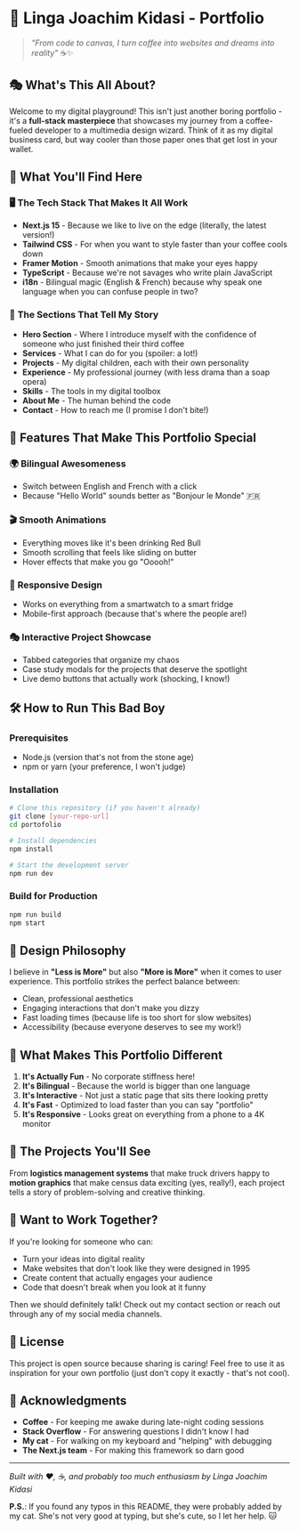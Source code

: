 # 🚀 Linga Joachim Kidasi - Portfolio

> *"From code to canvas, I turn coffee into websites and dreams into reality"* ☕✨

## 🎭 What's This All About?

Welcome to my digital playground! This isn't just another boring portfolio - it's a **full-stack masterpiece** that showcases my journey from a coffee-fueled developer to a multimedia design wizard. Think of it as my digital business card, but way cooler than those paper ones that get lost in your wallet.

## 🎨 What You'll Find Here

### 🖥️ **The Tech Stack That Makes It All Work**
- **Next.js 15** - Because we like to live on the edge (literally, the latest version!)
- **Tailwind CSS** - For when you want to style faster than your coffee cools down
- **Framer Motion** - Smooth animations that make your eyes happy
- **TypeScript** - Because we're not savages who write plain JavaScript
- **i18n** - Bilingual magic (English & French) because why speak one language when you can confuse people in two?

### 🎯 **The Sections That Tell My Story**
- **Hero Section** - Where I introduce myself with the confidence of someone who just finished their third coffee
- **Services** - What I can do for you (spoiler: a lot!)
- **Projects** - My digital children, each with their own personality
- **Experience** - My professional journey (with less drama than a soap opera)
- **Skills** - The tools in my digital toolbox
- **About Me** - The human behind the code
- **Contact** - How to reach me (I promise I don't bite!)

## 🚀 Features That Make This Portfolio Special

### 🌍 **Bilingual Awesomeness**
- Switch between English and French with a click
- Because "Hello World" sounds better as "Bonjour le Monde" 🇫🇷

### 🎬 **Smooth Animations**
- Everything moves like it's been drinking Red Bull
- Smooth scrolling that feels like sliding on butter
- Hover effects that make you go "Ooooh!"

### 📱 **Responsive Design**
- Works on everything from a smartwatch to a smart fridge
- Mobile-first approach (because that's where the people are!)

### 🎭 **Interactive Project Showcase**
- Tabbed categories that organize my chaos
- Case study modals for the projects that deserve the spotlight
- Live demo buttons that actually work (shocking, I know!)

## 🛠️ How to Run This Bad Boy

### Prerequisites
- Node.js (version that's not from the stone age)
- npm or yarn (your preference, I won't judge)

### Installation
```bash
# Clone this repository (if you haven't already)
git clone [your-repo-url]
cd portofolio

# Install dependencies
npm install

# Start the development server
npm run dev
```

### Build for Production
```bash
npm run build
npm start
```

## 🎨 Design Philosophy

I believe in **"Less is More"** but also **"More is More"** when it comes to user experience. This portfolio strikes the perfect balance between:
- Clean, professional aesthetics
- Engaging interactions that don't make you dizzy
- Fast loading times (because life is too short for slow websites)
- Accessibility (because everyone deserves to see my work!)

## 🌟 What Makes This Portfolio Different

1. **It's Actually Fun** - No corporate stiffness here!
2. **It's Bilingual** - Because the world is bigger than one language
3. **It's Interactive** - Not just a static page that sits there looking pretty
4. **It's Fast** - Optimized to load faster than you can say "portfolio"
5. **It's Responsive** - Looks great on everything from a phone to a 4K monitor

## 🎯 The Projects You'll See

From **logistics management systems** that make truck drivers happy to **motion graphics** that make census data exciting (yes, really!), each project tells a story of problem-solving and creative thinking.

## 🤝 Want to Work Together?

If you're looking for someone who can:
- Turn your ideas into digital reality
- Make websites that don't look like they were designed in 1995
- Create content that actually engages your audience
- Code that doesn't break when you look at it funny

Then we should definitely talk! Check out my contact section or reach out through any of my social media channels.

## 📝 License

This project is open source because sharing is caring! Feel free to use it as inspiration for your own portfolio (just don't copy it exactly - that's not cool).

## 🙏 Acknowledgments

- **Coffee** - For keeping me awake during late-night coding sessions
- **Stack Overflow** - For answering questions I didn't know I had
- **My cat** - For walking on my keyboard and "helping" with debugging
- **The Next.js team** - For making this framework so darn good

---

*Built with ❤️, ☕, and probably too much enthusiasm by Linga Joachim Kidasi*

**P.S.**: If you found any typos in this README, they were probably added by my cat. She's not very good at typing, but she's cute, so I let her help. 🐱
